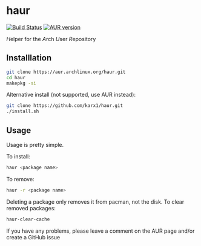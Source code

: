 # haur

[![Build Status](https://travis-ci.com/karx1/haur.svg?branch=master)](https://travis-ci.com/karx1/haur) [![AUR version](https://img.shields.io/aur/version/haur)](https://aur.archlinux.org/packages/haur)

*H*elper for the *A*rch *U*ser *R*epository

## Installlation

```bash
git clone https://aur.archlinux.org/haur.git
cd haur
makepkg -si
```

Alternative install (not supported, use AUR instead):
```bash
git clone https://github.com/karx1/haur.git
./install.sh
```

## Usage

Usage is pretty simple.

To install:
```bash
haur <package name>
```

To remove:
```bash
haur -r <package name>
```

Deleting a package only removes it from pacman, not the disk. To clear removed packages:
```bash
haur-clear-cache
```


If you have any problems, please leave a comment on the AUR page and/or create a GitHub issue
